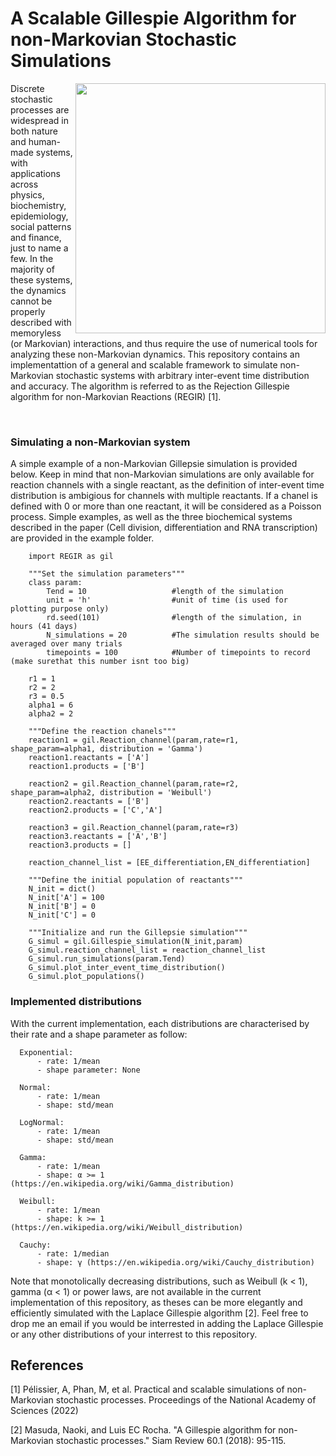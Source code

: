 # A Scalable Gillespie Algorithm for non-Markovian Stochastic Simulations

<img align="right" src="https://raw.githubusercontent.com/Aurelien-Pelissier/REGIR/master/Figures/REGIR.png" width=400>
Discrete stochastic processes are widespread in both nature and human-made systems, with applications across physics, biochemistry, epidemiology, social patterns and finance, just to name a few. In the majority of these systems, the dynamics cannot be properly described with memoryless (or Markovian) interactions, and thus require the use of numerical tools for analyzing these non-Markovian dynamics. This repository contains an implementattion of a general and scalable framework to simulate non-Markovian stochastic systems with arbitrary inter-event time distribution and accuracy. The algorithm is referred to as the Rejection Gillespie algorithm for non-Markovian Reactions (REGIR) [1].

&nbsp;



        
        
### Simulating a non-Markovian system

A simple example of a non-Markovian Gillepsie simulation is provided below. Keep in mind that non-Markovian simulations are only available for reaction channels with a single reactant, as the definition of inter-event time distribution is ambigious for channels with multiple reactants. If a chanel is defined with 0 or more than one reactant, it will be considered as a Poisson process. Simple examples, as well as the three biochemical systems described in the paper (Cell division, differentiation and RNA transcription) are provided in the example folder. 

		import REGIR as gil

		"""Set the simulation parameters"""
		class param:
			Tend = 10					#length of the simulation
			unit = 'h'					#unit of time (is used for plotting purpose only)
			rd.seed(101)                #length of the simulation, in hours (41 days)
			N_simulations = 20          #The simulation results should be averaged over many trials
			timepoints = 100            #Number of timepoints to record (make surethat this number isnt too big)

		r1 = 1
		r2 = 2
		r3 = 0.5
		alpha1 = 6
		alpha2 = 2
		  
		"""Define the reaction chanels"""
		reaction1 = gil.Reaction_channel(param,rate=r1, shape_param=alpha1, distribution = 'Gamma')
		reaction1.reactants = ['A']
		reaction1.products = ['B']
			
		reaction2 = gil.Reaction_channel(param,rate=r2, shape_param=alpha2, distribution = 'Weibull')
		reaction2.reactants = ['B']
		reaction2.products = ['C','A']
			
		reaction3 = gil.Reaction_channel(param,rate=r3)
		reaction3.reactants = ['A','B']
		reaction3.products = []
			
		reaction_channel_list = [EE_differentiation,EN_differentiation]

		"""Define the initial population of reactants"""
		N_init = dict()
		N_init['A'] = 100
		N_init['B'] = 0
		N_init['C'] = 0

		"""Initialize and run the Gillepsie simulation"""
		G_simul = gil.Gillespie_simulation(N_init,param)
		G_simul.reaction_channel_list = reaction_channel_list
		G_simul.run_simulations(param.Tend)
		G_simul.plot_inter_event_time_distribution()
		G_simul.plot_populations()
      
### Implemented distributions
With the current implementation, each distributions are characterised by their rate and a shape parameter as follow:

      Exponential:
          - rate: 1/mean
          - shape parameter: None
      
      Normal:
          - rate: 1/mean
          - shape: std/mean
      
      LogNormal:
          - rate: 1/mean
          - shape: std/mean
          
      Gamma:
          - rate: 1/mean
          - shape: α >= 1 (https://en.wikipedia.org/wiki/Gamma_distribution)
          
      Weibull:
          - rate: 1/mean
          - shape: k >= 1 (https://en.wikipedia.org/wiki/Weibull_distribution)
          
      Cauchy:
          - rate: 1/median
          - shape: γ (https://en.wikipedia.org/wiki/Cauchy_distribution)
      

      
Note that monotolically decreasing distributions, such as Weibull (k < 1), gamma (α < 1) or power laws, are not available in the current implementation of this repository, as theses can be more elegantly and efficiently simulated with the Laplace Gillespie algorithm [2]. Feel free to drop me an email if you would be interrested in adding the Laplace Gillespie or any other distributions of your interrest to this repository.


## References

[1] Pélissier, A, Phan, M, et al. Practical and scalable simulations of non-Markovian stochastic processes. Proceedings of the National Academy of Sciences (2022)

[2] Masuda, Naoki, and Luis EC Rocha. "A Gillespie algorithm for non-Markovian stochastic processes." Siam Review 60.1 (2018): 95-115.
